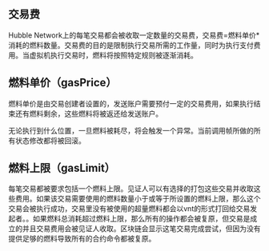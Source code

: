 ## 交易费
Hubble Network上的每笔交易都会被收取一定数量的交易费，交易费=燃料单价*消耗的燃料数量。交易费的目的是限制执行交易所需的工作量，同时为执行支付费用。当虚拟机执行交易时，燃料将按照特定规则被逐渐消耗。

## 燃料单价（gasPrice）
燃料单价是由交易创建者设置的，发送账户需要预付一定的交易费用，如果执行结束还有燃料剩余，这些燃料将被返还给发送账户。

无论执行到什么位置，一旦燃料被耗尽，将会触发一个异常。当前调用帧所做的所有状态修改都将被回滚。

## 燃料上限（gasLimit）
每笔交易都被要求包括一个燃料上限。见证人可以有选择的打包这些交易并收取这些费用。如果该交易需要使用的燃料数量小于或等于所设置的燃料上限，那么这个交易会被执行成功，交易里没有被使用的超量燃料都会以vnt的形式打回给交易发起者。。如果燃料总消耗超过燃料上限，那么所有的操作都会被复原，但交易是成立的并且交易费用会被见证人收取。区块链会显示这笔交易完成尝试，但因为没有提供足够的燃料导致所有的合约命令都被复原。